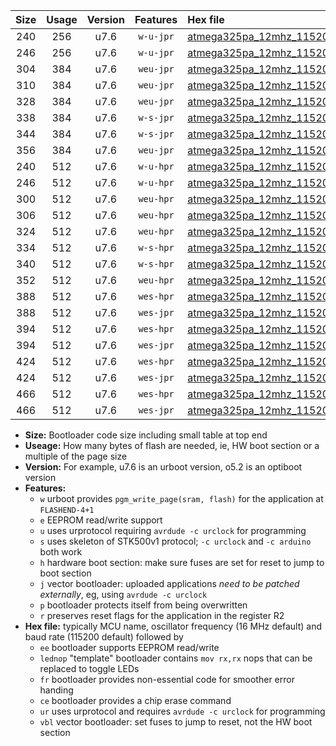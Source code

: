 |Size|Usage|Version|Features|Hex file|
|:-:|:-:|:-:|:-:|:--|
|240|256|u7.6|`w-u-jpr`|[atmega325pa_12mhz_115200bps_ur_vbl.hex](https://raw.githubusercontent.com/stefanrueger/urboot/main/atmega325pa_12mhz_115200bps_ur_vbl.hex)|
|246|256|u7.6|`w-u-jpr`|[atmega325pa_12mhz_115200bps_lednop_ur_vbl.hex](https://raw.githubusercontent.com/stefanrueger/urboot/main/atmega325pa_12mhz_115200bps_lednop_ur_vbl.hex)|
|304|384|u7.6|`weu-jpr`|[atmega325pa_12mhz_115200bps_ee_ur_vbl.hex](https://raw.githubusercontent.com/stefanrueger/urboot/main/atmega325pa_12mhz_115200bps_ee_ur_vbl.hex)|
|310|384|u7.6|`weu-jpr`|[atmega325pa_12mhz_115200bps_ee_lednop_ur_vbl.hex](https://raw.githubusercontent.com/stefanrueger/urboot/main/atmega325pa_12mhz_115200bps_ee_lednop_ur_vbl.hex)|
|328|384|u7.6|`weu-jpr`|[atmega325pa_12mhz_115200bps_ee_lednop_fr_ur_vbl.hex](https://raw.githubusercontent.com/stefanrueger/urboot/main/atmega325pa_12mhz_115200bps_ee_lednop_fr_ur_vbl.hex)|
|338|384|u7.6|`w-s-jpr`|[atmega325pa_12mhz_115200bps_vbl.hex](https://raw.githubusercontent.com/stefanrueger/urboot/main/atmega325pa_12mhz_115200bps_vbl.hex)|
|344|384|u7.6|`w-s-jpr`|[atmega325pa_12mhz_115200bps_lednop_vbl.hex](https://raw.githubusercontent.com/stefanrueger/urboot/main/atmega325pa_12mhz_115200bps_lednop_vbl.hex)|
|356|384|u7.6|`weu-jpr`|[atmega325pa_12mhz_115200bps_ee_lednop_fr_ce_ur_vbl.hex](https://raw.githubusercontent.com/stefanrueger/urboot/main/atmega325pa_12mhz_115200bps_ee_lednop_fr_ce_ur_vbl.hex)|
|240|512|u7.6|`w-u-hpr`|[atmega325pa_12mhz_115200bps_ur.hex](https://raw.githubusercontent.com/stefanrueger/urboot/main/atmega325pa_12mhz_115200bps_ur.hex)|
|246|512|u7.6|`w-u-hpr`|[atmega325pa_12mhz_115200bps_lednop_ur.hex](https://raw.githubusercontent.com/stefanrueger/urboot/main/atmega325pa_12mhz_115200bps_lednop_ur.hex)|
|300|512|u7.6|`weu-hpr`|[atmega325pa_12mhz_115200bps_ee_ur.hex](https://raw.githubusercontent.com/stefanrueger/urboot/main/atmega325pa_12mhz_115200bps_ee_ur.hex)|
|306|512|u7.6|`weu-hpr`|[atmega325pa_12mhz_115200bps_ee_lednop_ur.hex](https://raw.githubusercontent.com/stefanrueger/urboot/main/atmega325pa_12mhz_115200bps_ee_lednop_ur.hex)|
|324|512|u7.6|`weu-hpr`|[atmega325pa_12mhz_115200bps_ee_lednop_fr_ur.hex](https://raw.githubusercontent.com/stefanrueger/urboot/main/atmega325pa_12mhz_115200bps_ee_lednop_fr_ur.hex)|
|334|512|u7.6|`w-s-hpr`|[atmega325pa_12mhz_115200bps.hex](https://raw.githubusercontent.com/stefanrueger/urboot/main/atmega325pa_12mhz_115200bps.hex)|
|340|512|u7.6|`w-s-hpr`|[atmega325pa_12mhz_115200bps_lednop.hex](https://raw.githubusercontent.com/stefanrueger/urboot/main/atmega325pa_12mhz_115200bps_lednop.hex)|
|352|512|u7.6|`weu-hpr`|[atmega325pa_12mhz_115200bps_ee_lednop_fr_ce_ur.hex](https://raw.githubusercontent.com/stefanrueger/urboot/main/atmega325pa_12mhz_115200bps_ee_lednop_fr_ce_ur.hex)|
|388|512|u7.6|`wes-hpr`|[atmega325pa_12mhz_115200bps_ee.hex](https://raw.githubusercontent.com/stefanrueger/urboot/main/atmega325pa_12mhz_115200bps_ee.hex)|
|388|512|u7.6|`wes-jpr`|[atmega325pa_12mhz_115200bps_ee_vbl.hex](https://raw.githubusercontent.com/stefanrueger/urboot/main/atmega325pa_12mhz_115200bps_ee_vbl.hex)|
|394|512|u7.6|`wes-hpr`|[atmega325pa_12mhz_115200bps_ee_lednop.hex](https://raw.githubusercontent.com/stefanrueger/urboot/main/atmega325pa_12mhz_115200bps_ee_lednop.hex)|
|394|512|u7.6|`wes-jpr`|[atmega325pa_12mhz_115200bps_ee_lednop_vbl.hex](https://raw.githubusercontent.com/stefanrueger/urboot/main/atmega325pa_12mhz_115200bps_ee_lednop_vbl.hex)|
|424|512|u7.6|`wes-hpr`|[atmega325pa_12mhz_115200bps_ee_lednop_fr.hex](https://raw.githubusercontent.com/stefanrueger/urboot/main/atmega325pa_12mhz_115200bps_ee_lednop_fr.hex)|
|424|512|u7.6|`wes-jpr`|[atmega325pa_12mhz_115200bps_ee_lednop_fr_vbl.hex](https://raw.githubusercontent.com/stefanrueger/urboot/main/atmega325pa_12mhz_115200bps_ee_lednop_fr_vbl.hex)|
|466|512|u7.6|`wes-hpr`|[atmega325pa_12mhz_115200bps_ee_lednop_fr_ce.hex](https://raw.githubusercontent.com/stefanrueger/urboot/main/atmega325pa_12mhz_115200bps_ee_lednop_fr_ce.hex)|
|466|512|u7.6|`wes-jpr`|[atmega325pa_12mhz_115200bps_ee_lednop_fr_ce_vbl.hex](https://raw.githubusercontent.com/stefanrueger/urboot/main/atmega325pa_12mhz_115200bps_ee_lednop_fr_ce_vbl.hex)|

- **Size:** Bootloader code size including small table at top end
- **Useage:** How many bytes of flash are needed, ie, HW boot section or a multiple of the page size
- **Version:** For example, u7.6 is an urboot version, o5.2 is an optiboot version
- **Features:**
  + `w` urboot provides `pgm_write_page(sram, flash)` for the application at `FLASHEND-4+1`
  + `e` EEPROM read/write support
  + `u` uses urprotocol requiring `avrdude -c urclock` for programming
  + `s` uses skeleton of STK500v1 protocol; `-c urclock` and `-c arduino` both work
  + `h` hardware boot section: make sure fuses are set for reset to jump to boot section
  + `j` vector bootloader: uploaded applications *need to be patched externally*, eg, using `avrdude -c urclock`
  + `p` bootloader protects itself from being overwritten
  + `r` preserves reset flags for the application in the register R2
- **Hex file:** typically MCU name, oscillator frequency (16 MHz default) and baud rate (115200 default) followed by
  + `ee` bootloader supports EEPROM read/write
  + `lednop` "template" bootloader contains `mov rx,rx` nops that can be replaced to toggle LEDs
  + `fr` bootloader provides non-essential code for smoother error handing
  + `ce` bootloader provides a chip erase command
  + `ur` uses urprotocol and requires `avrdude -c urclock` for programming
  + `vbl` vector bootloader: set fuses to jump to reset, not the HW boot section
